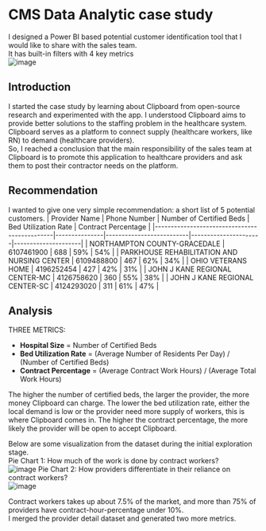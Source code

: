 # CMS Data Analytic case study
I designed a Power BI based potential customer identification tool that I would like to share with the sales team.<br /> It has built-in filters with 4 key metrics  
![image](https://github.com/user-attachments/assets/d381ec8a-8523-45dc-a21a-74954780f6ad)

## Introduction
I started the case study by learning about Clipboard from open-source research and experimented with the app. I understood Clipboard aims to provide better solutions to the staffing problem in the healthcare system. Clipboard serves as a platform to connect supply (healthcare workers, like RN) to demand (healthcare providers). <br />
So, I reached a conclusion that the main responsibility of the sales team at Clipboard is to promote this application to healthcare providers and ask them to post their contractor needs on the platform. 

## Recommendation
I wanted to give one very simple recommendation: a short list of 5 potential customers.
| Provider Name                                | Phone Number  | Number of Certified Beds | Bed Utilization Rate | Contract Percentage |
|----------------------------------------------|---------------|--------------------------|----------------------|---------------------|
| NORTHAMPTON COUNTY-GRACEDALE                 | 6107461900    | 688                      | 59%                  | 54%                 |
| PARKHOUSE REHABILITATION AND NURSING CENTER  | 6109488800    | 467                      | 62%                  | 34%                 |
| OHIO VETERANS HOME                           | 4196252454    | 427                      | 42%                  | 31%                 |
| JOHN J KANE REGIONAL CENTER-MC               | 4126758620    | 360                      | 55%                  | 38%                 |
| JOHN J KANE REGIONAL CENTER-SC               | 4124293020    | 311                      | 61%                  | 47%                 |


## Analysis
THREE METRICS: <br />
- **Hospital Size** = Number of Certified Beds
- **Bed Utilization Rate** =  (Average Number of Residents Per Day) / (Number of Certified Beds)
- **Contract Percentage** =  (Average Contract Work Hours) / (Average Total Work Hours) <br />

The higher the number of certified beds, the larger the provider, the more money Clipboard can charge.
The lower the bed utilization rate, either the local demand is low or the provider need more supply of workers, this is where Clipboard comes in.
The higher the contract percentage, the more likely the provider will be open to accept Clipboard.
 

Below are some visualization from the dataset during the initial exploration stage.<br />
Pie Chart 1: How much of the work is done by contract workers? <br />
![image](https://github.com/user-attachments/assets/fca30daa-7ace-4326-a6ee-282a360df5e0)
Pie Chart 2: How providers differentiate in their reliance on contract workers? <br />
![image](https://github.com/user-attachments/assets/df51499c-2423-43a3-ab47-9b244017c9e2)
 
Contract workers takes up about 7.5% of the market, and more than 75% of providers have contract-hour-percentage under 10%.<br />
I merged the provider detail dataset and generated two more metrics.
